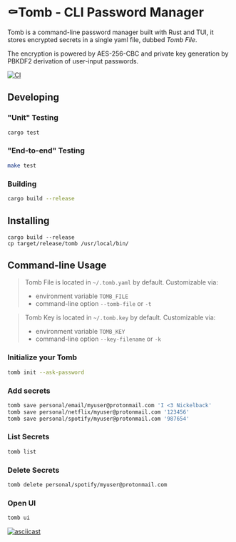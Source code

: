 # ⚰Tomb - CLI Password Manager

Tomb is a command-line password manager built with Rust and TUI, it
stores encrypted secrets in a single yaml file, dubbed _Tomb File_.

The encryption is powered by AES-256-CBC and private key generation
by PBKDF2 derivation of user-input passwords.


[![CI](https://github.com/gabrielfalcao/tomb/actions/workflows/rust.yml/badge.svg)](https://github.com/gabrielfalcao/tomb/actions/workflows/rust.yml)


## Developing

### "Unit" Testing

```bash
cargo test
```

### "End-to-end" Testing

```bash
make test
```


### Building

```bash
cargo build --release
```


## Installing

```
cargo build --release
cp target/release/tomb /usr/local/bin/
```


## Command-line Usage


> Tomb File is located in `~/.tomb.yaml` by default.
> Customizable via:
> * environment variable `TOMB_FILE`
> * command-line option `--tomb-file` or `-t`

> Tomb Key is located in `~/.tomb.key` by default.
> Customizable via:
> * environment variable `TOMB_KEY`
> * command-line option `--key-filename` or `-k`


### Initialize your Tomb


```bash
tomb init --ask-password
```

### Add secrets

```bash
tomb save personal/email/myuser@protonmail.com 'I <3 Nickelback'
tomb save personal/netflix/myuser@protonmail.com '123456'
tomb save personal/spotify/myuser@protonmail.com '987654'
```


### List Secrets

```bash
tomb list
```


### Delete Secrets

```bash
tomb delete personal/spotify/myuser@protonmail.com
```


### Open UI

```bash
tomb ui
```

[![asciicast](https://asciinema.org/a/IhuSX6v9YjszzvkpBLHJfZvBt.svg)](https://asciinema.org/a/IhuSX6v9YjszzvkpBLHJfZvBt)
